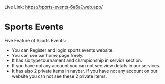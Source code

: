 Live Link: https://sports-events-6a6a7.web.app/
# Sports Events

Five Feature of Sports Events:

- You can Register and login sports events website.
- You can see our home page freely.
- It has six type tournament and championship in service section.
- If you have not any account you can not see view details in our services.
- It has also 2 private items in navbar. If you have not any account on our website you can not see these 2 private items.
